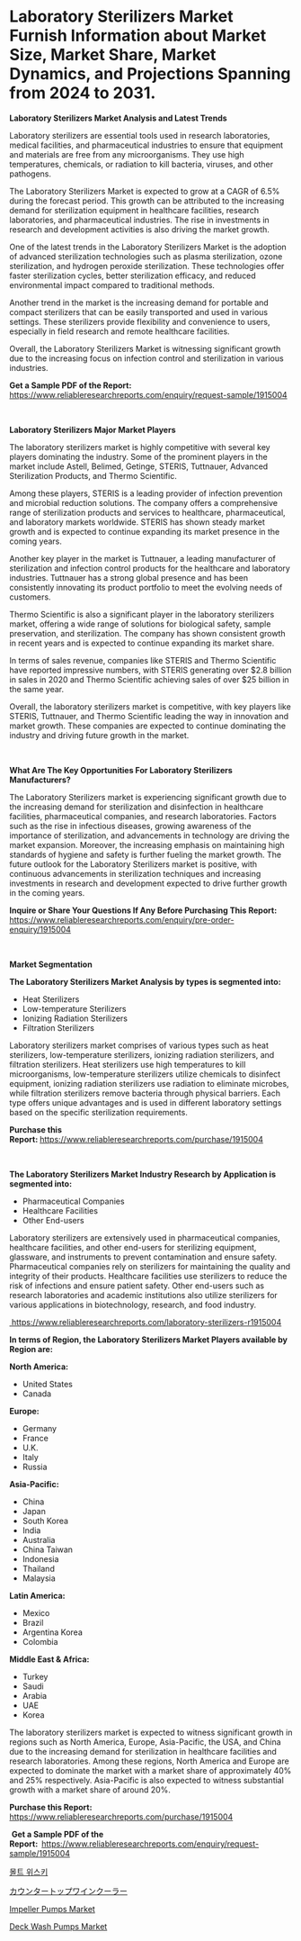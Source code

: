 <p><h1>Laboratory Sterilizers Market Furnish Information about Market Size, Market Share, Market Dynamics, and Projections Spanning from 2024 to 2031.</h1></p><p><strong>Laboratory Sterilizers Market Analysis and Latest Trends</strong></p>
<p><p>Laboratory sterilizers are essential tools used in research laboratories, medical facilities, and pharmaceutical industries to ensure that equipment and materials are free from any microorganisms. They use high temperatures, chemicals, or radiation to kill bacteria, viruses, and other pathogens.</p><p>The Laboratory Sterilizers Market is expected to grow at a CAGR of 6.5% during the forecast period. This growth can be attributed to the increasing demand for sterilization equipment in healthcare facilities, research laboratories, and pharmaceutical industries. The rise in investments in research and development activities is also driving the market growth.</p><p>One of the latest trends in the Laboratory Sterilizers Market is the adoption of advanced sterilization technologies such as plasma sterilization, ozone sterilization, and hydrogen peroxide sterilization. These technologies offer faster sterilization cycles, better sterilization efficacy, and reduced environmental impact compared to traditional methods.</p><p>Another trend in the market is the increasing demand for portable and compact sterilizers that can be easily transported and used in various settings. These sterilizers provide flexibility and convenience to users, especially in field research and remote healthcare facilities.</p><p>Overall, the Laboratory Sterilizers Market is witnessing significant growth due to the increasing focus on infection control and sterilization in various industries.</p></p>
<p><strong>Get a Sample PDF of the Report:&nbsp;</strong> <a href="https://www.reliableresearchreports.com/enquiry/request-sample/1915004">https://www.reliableresearchreports.com/enquiry/request-sample/1915004</a></p>
<p>&nbsp;</p>
<p><strong>Laboratory Sterilizers Major Market Players</strong></p>
<p><p>The laboratory sterilizers market is highly competitive with several key players dominating the industry. Some of the prominent players in the market include Astell, Belimed, Getinge, STERIS, Tuttnauer, Advanced Sterilization Products, and Thermo Scientific.</p><p>Among these players, STERIS is a leading provider of infection prevention and microbial reduction solutions. The company offers a comprehensive range of sterilization products and services to healthcare, pharmaceutical, and laboratory markets worldwide. STERIS has shown steady market growth and is expected to continue expanding its market presence in the coming years.</p><p>Another key player in the market is Tuttnauer, a leading manufacturer of sterilization and infection control products for the healthcare and laboratory industries. Tuttnauer has a strong global presence and has been consistently innovating its product portfolio to meet the evolving needs of customers.</p><p>Thermo Scientific is also a significant player in the laboratory sterilizers market, offering a wide range of solutions for biological safety, sample preservation, and sterilization. The company has shown consistent growth in recent years and is expected to continue expanding its market share.</p><p>In terms of sales revenue, companies like STERIS and Thermo Scientific have reported impressive numbers, with STERIS generating over $2.8 billion in sales in 2020 and Thermo Scientific achieving sales of over $25 billion in the same year.</p><p>Overall, the laboratory sterilizers market is competitive, with key players like STERIS, Tuttnauer, and Thermo Scientific leading the way in innovation and market growth. These companies are expected to continue dominating the industry and driving future growth in the market.</p></p>
<p>&nbsp;</p>
<p><strong>What Are The Key Opportunities For Laboratory Sterilizers Manufacturers?</strong></p>
<p><p>The Laboratory Sterilizers market is experiencing significant growth due to the increasing demand for sterilization and disinfection in healthcare facilities, pharmaceutical companies, and research laboratories. Factors such as the rise in infectious diseases, growing awareness of the importance of sterilization, and advancements in technology are driving the market expansion. Moreover, the increasing emphasis on maintaining high standards of hygiene and safety is further fueling the market growth. The future outlook for the Laboratory Sterilizers market is positive, with continuous advancements in sterilization techniques and increasing investments in research and development expected to drive further growth in the coming years.</p></p>
<p><strong>Inquire or Share Your Questions If Any Before Purchasing This Report:</strong> <a href="https://www.reliableresearchreports.com/enquiry/pre-order-enquiry/1915004">https://www.reliableresearchreports.com/enquiry/pre-order-enquiry/1915004</a></p>
<p>&nbsp;</p>
<p><strong>Market Segmentation</strong></p>
<p><strong>The Laboratory Sterilizers Market Analysis by types is segmented into:</strong></p>
<p><ul><li>Heat Sterilizers</li><li>Low-temperature Sterilizers</li><li>Ionizing Radiation Sterilizers</li><li>Filtration Sterilizers</li></ul></p>
<p><p>Laboratory sterilizers market comprises of various types such as heat sterilizers, low-temperature sterilizers, ionizing radiation sterilizers, and filtration sterilizers. Heat sterilizers use high temperatures to kill microorganisms, low-temperature sterilizers utilize chemicals to disinfect equipment, ionizing radiation sterilizers use radiation to eliminate microbes, while filtration sterilizers remove bacteria through physical barriers. Each type offers unique advantages and is used in different laboratory settings based on the specific sterilization requirements.</p></p>
<p><strong>Purchase this Report:&nbsp;</strong><a href="https://www.reliableresearchreports.com/purchase/1915004">https://www.reliableresearchreports.com/purchase/1915004</a></p>
<p>&nbsp;</p>
<p><strong>The Laboratory Sterilizers Market Industry Research by Application is segmented into:</strong></p>
<p><ul><li>Pharmaceutical Companies</li><li>Healthcare Facilities</li><li>Other End-users</li></ul></p>
<p><p>Laboratory sterilizers are extensively used in pharmaceutical companies, healthcare facilities, and other end-users for sterilizing equipment, glassware, and instruments to prevent contamination and ensure safety. Pharmaceutical companies rely on sterilizers for maintaining the quality and integrity of their products. Healthcare facilities use sterilizers to reduce the risk of infections and ensure patient safety. Other end-users such as research laboratories and academic institutions also utilize sterilizers for various applications in biotechnology, research, and food industry.</p></p>
<p><a href="https://www.reliableresearchreports.com/laboratory-sterilizers-r1915004">&nbsp;https://www.reliableresearchreports.com/laboratory-sterilizers-r1915004</a></p>
<p><strong>In terms of Region, the Laboratory Sterilizers Market Players available by Region are:</strong></p>
<p>
    <p> <strong> North America: </strong>
        <ul>
            <li>United States</li>
            <li>Canada</li>
        </ul>
        </p> 
    <p> <strong> Europe: </strong>
        <ul>
            <li>Germany</li>
            <li>France</li>
            <li>U.K.</li>
            <li>Italy</li>
            <li>Russia</li>
        </ul>
        </p> 
    <p> <strong> Asia-Pacific: </strong>
        <ul>
            <li>China</li>
            <li>Japan</li>
            <li>South Korea</li>
            <li>India</li>
            <li>Australia</li>
            <li>China Taiwan</li>
            <li>Indonesia</li>
            <li>Thailand</li>
            <li>Malaysia</li>
        </ul>
        </p> 
    <p> <strong> Latin America: </strong>
        <ul>
            <li>Mexico</li>
            <li>Brazil</li>
            <li>Argentina Korea</li>
            <li>Colombia</li>
        </ul>
        </p> 
    <p> <strong> Middle East & Africa: </strong>
        <ul>
            <li>Turkey</li>
            <li>Saudi</li>
            <li>Arabia</li>
            <li>UAE</li>
            <li>Korea</li>
        </ul>
    </p>
    </p>
<p><p>The laboratory sterilizers market is expected to witness significant growth in regions such as North America, Europe, Asia-Pacific, the USA, and China due to the increasing demand for sterilization in healthcare facilities and research laboratories. Among these regions, North America and Europe are expected to dominate the market with a market share of approximately 40% and 25% respectively. Asia-Pacific is also expected to witness substantial growth with a market share of around 20%.</p></p>
<p><strong>Purchase this Report: </strong><a href="https://www.reliableresearchreports.com/purchase/1915004">https://www.reliableresearchreports.com/purchase/1915004</a></p>
<p>&nbsp;<strong>Get a Sample PDF of the Report:&nbsp;&nbsp;</strong><a href="https://www.reliableresearchreports.com/enquiry/request-sample/1915004">https://www.reliableresearchreports.com/enquiry/request-sample/1915004</a></p>
<p><strong></strong></p>
<p><p><a href="https://github.com/plelbej847484502/Market-Research-Report-List-1/blob/main/600194030523.md">몰트 위스키</a></p><p><a href="https://github.com/oafhukehf4709715/Market-Research-Report-List-1/blob/main/736116233204.md">カウンタートップワインクーラー</a></p><p><a href="https://github.com/edytherolanlouisejk1miz0wig/Market-Research-Report-List-2/blob/main/impeller-pumps-market.md">Impeller Pumps Market</a></p><p><a href="https://github.com/RoccoManning/Market-Research-Report-List-4/blob/main/deck-wash-pumps-market.md">Deck Wash Pumps Market</a></p></p>